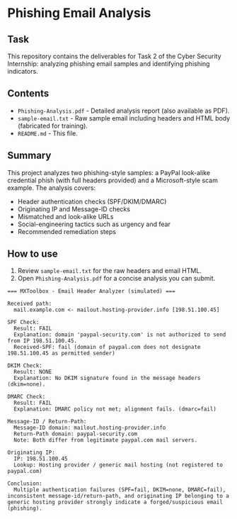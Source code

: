 # Phishing Email Analysis

## Task
This repository contains the deliverables for Task 2 of the Cyber Security Internship: analyzing phishing email samples and identifying phishing indicators.

## Contents
- `Phishing-Analysis.pdf` - Detailed analysis report (also available as PDF).
- `sample-email.txt` - Raw sample email including headers and HTML body (fabricated for training).
- `README.md` - This file.

## Summary
This project analyzes two phishing-style samples: a PayPal look-alike credential phish (with full headers provided) and a Microsoft-style scam example. The analysis covers:
- Header authentication checks (SPF/DKIM/DMARC)
- Originating IP and Message-ID checks
- Mismatched and look-alike URLs
- Social-engineering tactics such as urgency and fear
- Recommended remediation steps

## How to use
1. Review `sample-email.txt` for the raw headers and email HTML.
2. Open `Phishing-Analysis.pdf` for a concise analysis you can submit.


```
=== MXToolbox - Email Header Analyzer (simulated) ===

Received path:
  mail.example.com <- mailout.hosting-provider.info [198.51.100.45]

SPF Check:
  Result: FAIL
  Explanation: domain 'paypal-security.com' is not authorized to send from IP 198.51.100.45.
  Received-SPF: fail (domain of paypal.com does not designate 198.51.100.45 as permitted sender)

DKIM Check:
  Result: NONE
  Explanation: No DKIM signature found in the message headers (dkim=none).

DMARC Check:
  Result: FAIL
  Explanation: DMARC policy not met; alignment fails. (dmarc=fail)

Message-ID / Return-Path:
  Message-ID domain: mailout.hosting-provider.info
  Return-Path domain: paypal-security.com
  Note: Both differ from legitimate paypal.com mail servers.

Originating IP:
  IP: 198.51.100.45
  Lookup: Hosting provider / generic mail hosting (not registered to paypal.com)

Conclusion:
  Multiple authentication failures (SPF=fail, DKIM=none, DMARC=fail), inconsistent message-id/return-path, and originating IP belonging to a generic hosting provider strongly indicate a forged/suspicious email (phishing).
```
